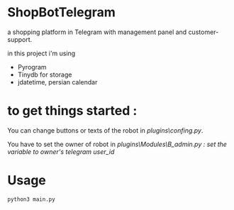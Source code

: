# ShopBotTelegram
a shopping platform in Telegram with management panel and customer-support.

in this project i'm using<ul><li>Pyrogram</li><li>Tinydb for storage</li><li>jdatetime, persian calendar</li></ul>
# to get things started :
You can change buttons or texts of the robot in <i>plugins\confing.py</i>.

You have to set the owner of robot in <i>plugins\Modules\B_admin.py : set the variable to owner's telegram user_id </i>
# Usage
 <code>python3 main.py</code>
